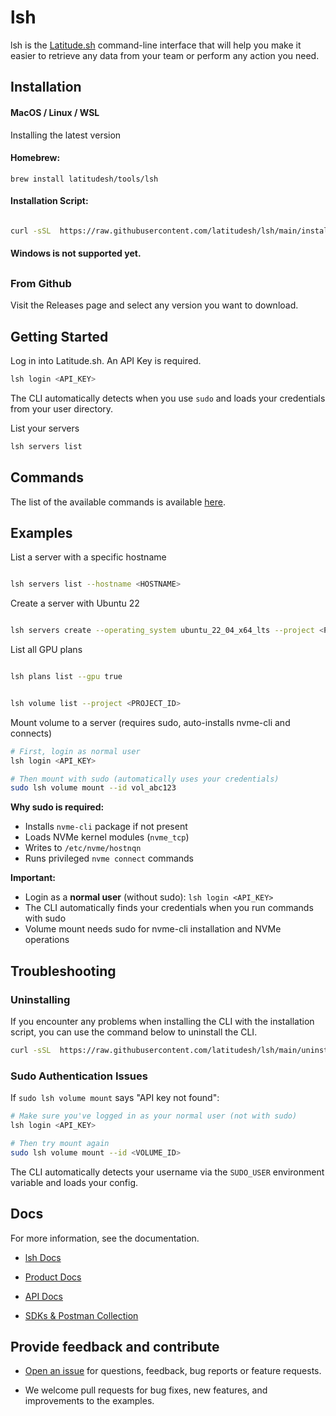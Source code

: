 
# lsh

  

lsh is the [Latitude.sh](http://latitude.sh/) command-line interface that will help you make it easier to retrieve any data from your team or perform any action you need.

  

## [](https://dash.readme.com/project/control/v2023-06-01/docs/overview)Installation

  

#### MacOS / Linux / WSL

Installing the latest version

#### Homebrew:

```
brew install latitudesh/tools/lsh
```

#### Installation Script:

```bash

curl -sSL  https://raw.githubusercontent.com/latitudesh/lsh/main/install.sh | bash

```


#### Windows is not supported yet.

##

### From Github

  

Visit the Releases page and select any version you want to download.

  
  

## [](https://docs.latitude.sh/docs/getting-started)Getting Started

  

Log in into Latitude.sh. An API Key is required.

  

```bash
lsh login <API_KEY>
```

The CLI automatically detects when you use `sudo` and loads your credentials from your user directory.

  

List your servers

  

```bash
lsh servers list
```

  

## [](https://docs.latitude.sh/docs/commands) Commands

  

The list of the available commands is available [here](https://www.latitude.sh/docs/cli/commands).

  
  

## [](https://docs.latitude.sh/docs/examples-1) Examples

  

List a server with a specific hostname

```bash

lsh servers list --hostname <HOSTNAME>

```

Create a server with Ubuntu 22 

```bash

lsh servers create --operating_system ubuntu_22_04_x64_lts --project <PROJECT_ID_OR_SLUG> --site <LOCATION> --hostname <HOSTNAME> --plan <PLAN>

```
  
List all GPU plans

```bash

lsh plans list --gpu true

```

```bash

lsh volume list --project <PROJECT_ID>

```

Mount volume to a server (requires sudo, auto-installs nvme-cli and connects)

```bash
# First, login as normal user
lsh login <API_KEY>

# Then mount with sudo (automatically uses your credentials)
sudo lsh volume mount --id vol_abc123
```

**Why sudo is required:**
- Installs `nvme-cli` package if not present
- Loads NVMe kernel modules (`nvme_tcp`)
- Writes to `/etc/nvme/hostnqn`
- Runs privileged `nvme connect` commands

**Important:** 
- Login as a **normal user** (without sudo): `lsh login <API_KEY>`
- The CLI automatically finds your credentials when you run commands with sudo
- Volume mount needs sudo for nvme-cli installation and NVMe operations


## Troubleshooting

### Uninstalling
If you encounter any problems when installing the CLI with the installation script, you can use the command below to uninstall the CLI.

```bash
curl -sSL  https://raw.githubusercontent.com/latitudesh/lsh/main/uninstall.sh | bash
```

### Sudo Authentication Issues

If `sudo lsh volume mount` says "API key not found":

```bash
# Make sure you've logged in as your normal user (not with sudo)
lsh login <API_KEY>

# Then try mount again
sudo lsh volume mount --id <VOLUME_ID>
```

The CLI automatically detects your username via the `SUDO_USER` environment variable and loads your config.

## Docs

  

For more information, see the documentation.

- [lsh Docs](https://www.latitude.sh/docs/cli)

- [Product Docs](https://www.latitude.sh/docs)

- [API Docs](https://docs.latitude.sh/reference)

- [SDKs & Postman Collection](https://docs.latitude.sh/reference/client-libraries)

  

## Provide feedback and contribute

  

- [Open an issue](https://github.com/latitudesh/lsh/issues?q=is%3Aissue+is%3Aopen+sort%3Aupdated-desc) for questions, feedback, bug reports or feature requests.

- We welcome pull requests for bug fixes, new features, and improvements to the examples.
